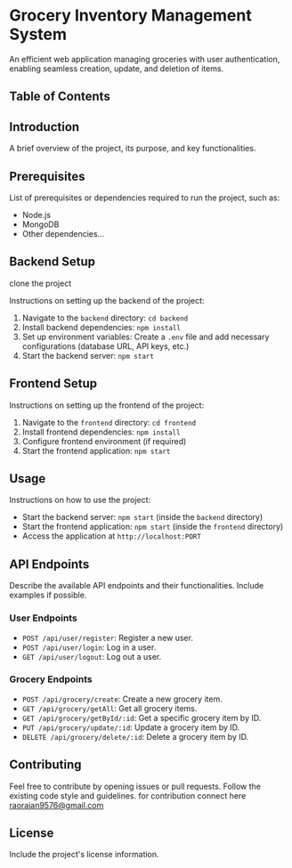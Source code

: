 # Grocery Inventory Management System

An efficient web application managing groceries with user authentication, enabling seamless creation, update, and deletion of items.

## Table of Contents

## Introduction

A brief overview of the project, its purpose, and key functionalities.

## Prerequisites

List of prerequisites or dependencies required to run the project, such as:

- Node.js
- MongoDB
- Other dependencies...

## Backend Setup

clone the project

Instructions on setting up the backend of the project:

1. Navigate to the `backend` directory: `cd backend`
2. Install backend dependencies: `npm install`
3. Set up environment variables: Create a `.env` file and add necessary configurations (database URL, API keys, etc.)
4. Start the backend server: `npm start`

## Frontend Setup

Instructions on setting up the frontend of the project:

1. Navigate to the `frontend` directory: `cd frontend`
2. Install frontend dependencies: `npm install`
3. Configure frontend environment (if required)
4. Start the frontend application: `npm start`

## Usage

Instructions on how to use the project:

- Start the backend server: `npm start` (inside the `backend` directory)
- Start the frontend application: `npm start` (inside the `frontend` directory)
- Access the application at `http://localhost:PORT`

## API Endpoints

Describe the available API endpoints and their functionalities. Include examples if possible.

### User Endpoints

- `POST /api/user/register`: Register a new user.
- `POST /api/user/login`: Log in a user.
- `GET /api/user/logout`: Log out a user.

### Grocery Endpoints

- `POST /api/grocery/create`: Create a new grocery item.
- `GET /api/grocery/getAll`: Get all grocery items.
- `GET /api/grocery/getById/:id`: Get a specific grocery item by ID.
- `PUT /api/grocery/update/:id`: Update a grocery item by ID.
- `DELETE /api/grocery/delete/:id`: Delete a grocery item by ID.

## Contributing

Feel free to contribute by opening issues or pull requests. Follow the existing code style and guidelines.
for contribution connect here raorajan9576@gmail.com

## License

Include the project's license information.
